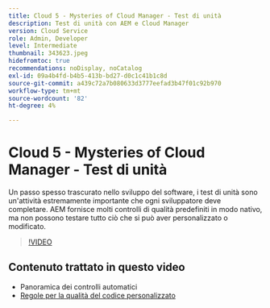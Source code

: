 ```yaml
---
title: Cloud 5 - Mysteries of Cloud Manager - Test di unità
description: Test di unità con AEM e Cloud Manager
version: Cloud Service
role: Admin, Developer
level: Intermediate
thumbnail: 343623.jpeg
hidefromtoc: true
recommendations: noDisplay, noCatalog
exl-id: 09a4b4fd-b4b5-413b-bd27-d0c1c41b1c8d
source-git-commit: a439c72a7b080633d3777eefad3b47f01c92b970
workflow-type: tm+mt
source-wordcount: '82'
ht-degree: 4%

---
```


# Cloud 5 - Mysteries of Cloud Manager - Test di unità

Un passo spesso trascurato nello sviluppo del software, i test di unità sono un&#39;attività estremamente importante che ogni sviluppatore deve completare. AEM fornisce molti controlli di qualità predefiniti in modo nativo, ma non possono testare tutto ciò che si può aver personalizzato o modificato.

>[!VIDEO](https://video.tv.adobe.com/v/343623?quality=12&learn=on)

## Contenuto trattato in questo video

+ Panoramica dei controlli automatici
+ [Regole per la qualità del codice personalizzato](https://experienceleague.adobe.com/docs/experience-manager-cloud-service/content/implementing/using-cloud-manager/test-results/custom-code-quality-rules.html)
